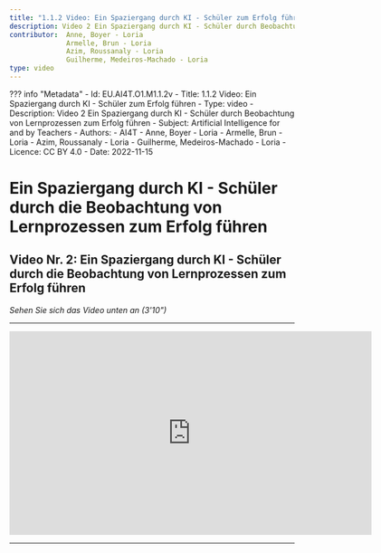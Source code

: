 ```yaml
---
title: "1.1.2 Video: Ein Spaziergang durch KI - Schüler zum Erfolg führen"
description: Video 2 Ein Spaziergang durch KI - Schüler durch Beobachtung von Lernprozessen zum Erfolg führen
contributor:  Anne, Boyer - Loria
              Armelle, Brun - Loria
              Azim, Roussanaly - Loria
              Guilherme, Medeiros-Machado - Loria
type: video
---
```

??? info "Metadata"
    - Id: EU.AI4T.O1.M1.1.2v
    - Title: 1.1.2 Video: Ein Spaziergang durch KI - Schüler zum Erfolg führen
    - Type: video
    - Description: Video 2 Ein Spaziergang durch KI - Schüler durch Beobachtung von Lernprozessen zum Erfolg führen
    - Subject: Artificial Intelligence for and by Teachers
    - Authors:
        - AI4T 
        - Anne, Boyer - Loria
        - Armelle, Brun - Loria
        - Azim, Roussanaly - Loria
        - Guilherme, Medeiros-Machado - Loria
    - Licence: CC BY 4.0
    - Date: 2022-11-15

# Ein Spaziergang durch KI - Schüler durch die Beobachtung von Lernprozessen zum Erfolg führen
## Video Nr. 2: Ein Spaziergang durch KI - Schüler durch die Beobachtung von Lernprozessen zum Erfolg führen
_Sehen Sie sich das Video unten an (3'10")_

----------
<center><iframe width="640" height="360" src="https://www.youtube.com/embed/ESx1tF64iZk?rel=0&showinfo=0&cc_load_policy=1&hl=fr&modestbranding=1" frameborder="0" allowfullscreen></iframe></center>

-----------
